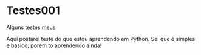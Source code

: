 # Testes001
Alguns testes meus 

Aqui postarei teste do que estou aprendendo em Python.
Sei que é simples e basico, porem to aprendendo ainda!



